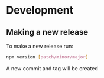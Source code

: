 # Development

## Making a new release
To make a new release run: 

```bash
npm version [patch/minor/major]
```

A new commit and tag will be created